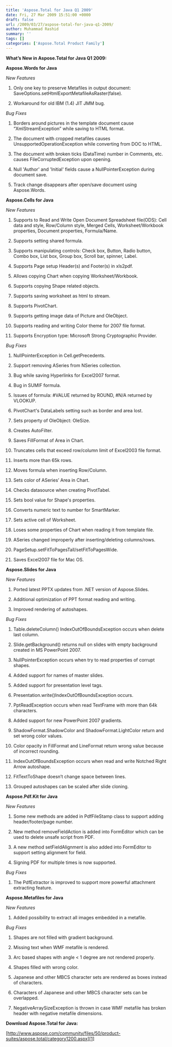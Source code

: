 ```yaml
---
title: 'Aspose.Total for Java Q1 2009'
date: Fri, 27 Mar 2009 15:51:00 +0000
draft: false
url: /2009/03/27/aspose-total-for-java-q1-2009/
author: Muhammad Rashid
summary: ''
tags: []
categories: ['Aspose.Total Product Family']
---
```


**What’s New in Aspose.Total for Java Q1 2009:**

**Aspose.Words for Java**

_New Features_

1. Only one key to preserve Metafiles in output document: SaveOptions.setHtmlExportMetafileAsRaster(false).

2. Workaround for old IBM (1.4) JIT JMM bug.

_Bug Fixes_

1. Borders around pictures in the template document cause “XmlStreamException” while saving to HTML format.

2. The document with cropped metafiles causes UnsupportedOperationException while converting from DOC to HTML.

3. The document with broken ticks (DataTime) number in Comments, etc. causes FileCorruptedException upon opening.

4. Null 'Author' and 'Initial' fields cause a NullPointerException during document save.

5. Track change disappears after open/save document using Aspose.Words.

**Aspose.Cells for Java**

_New Features_

1. Supports to Read and Write Open Document Spreadsheet file(ODS): Cell data and style, Row/Column style, Merged Cells, Worksheet/Workbook properties, Document properties, Formula/Name.

2. Supports setting shared formula.

3. Supports manipulating controls: Check box, Button, Radio button, Combo box, List box, Group box, Scroll bar, spinner, Label.

4. Supports Page setup Header(s) and Footer(s) in xls2pdf.

5. Allows copying Chart when copying Worksheet/Workbook.

6. Supports copying Shape related objects.

7. Supports saving worksheet as html to stream.

8. Supports PivotChart.

9. Supports getting image data of Picture and OleObject.

10. Supports reading and writing Color theme for 2007 file format.

11. Supports Encryption type: Microsoft Strong Cryptographic Provider.

_Bug Fixes_

1. NullPointerException in Cell.getPrecedents.

2. Support removing ASeries from NSeries collection.

3. Bug while saving Hyperlinks for Excel2007 format.

4. Bug in SUMIF formula.

5. Issues of formula: #VALUE returned by ROUND, #N/A returned by VLOOKUP.

6. PivotChart's DataLabels setting such as border and area lost.

7. Sets property of OleObject: OleSize.

8. Creates AutoFilter.

9. Saves FillFormat of Area in Chart.

10. Truncates cells that exceed row/column limit of Excel2003 file format.

11. Inserts more than 65k rows.

12. Moves formula when inserting Row/Column.

13. Sets color of ASeries’ Area in Chart.

14. Checks datasource when creating PivotTabel.

15. Sets bool value for Shape's properties.

16. Converts numeric text to number for SmartMarker.

17. Sets active cell of Worksheet.

18. Loses some properties of Chart when reading it from template file.

19. ASeries changed improperly after inserting/deleting columns/rows.

20. PageSetup.setFitToPagesTall/setFitToPagesWide.

21. Saves Excel2007 file for Mac OS.

**Aspose.Slides for Java**

_New Features_

1. Ported latest PPTX updates from .NET version of Aspose.Slides.

2. Additional optimization of PPT format reading and writing.

3. Improved rendering of autoshapes.

_Bug Fixes_

1. Table.deleteColumn() IndexOutOfBoundsException occurs when delete last column.

2. Slide.getBackground() returns null on slides with empty background created in MS PowerPoint 2007.

3. NullPointerException occurs when try to read properties of corrupt shapes.

4. Added support for names of master slides.

5. Added support for presentation level tags.

6. Presentation.write()IndexOutOfBoundsException occurs.

7. PptReadException occurs when read TextFrame with more than 64k characters.

8. Added support for new PowerPoint 2007 gradients.

9. ShadowFormat.ShadowColor and ShadowFormat.LightColor return and set wrong color values.

10. Color opacity in FillFormat and LineFormat return wrong value because of incorrect rounding.

11. IndexOutOfBoundsException occurs when read and write Notched Right Arrow autoshape.

12. FitTextToShape doesn’t change space between lines.

13. Grouped autoshapes can be scaled after slide cloning.

**Aspose.Pdf.Kit for Java**

_New Features_

1. Some new methods are added in PdfFileStamp class to support adding header/footer/page number.

2. New method removeFieldAction is added into FormEditor which can be used to delete unsafe script from PDF.

3. A new method setFieldAlignment is also added into FormEditor to support setting alignment for field.

4. Signing PDF for multiple times is now supported.

_Bug Fixes_

1. The PdfExtractor is improved to support more powerful attachment extracting feature.

**Aspose.Metafiles for Java**

_New Features_

1. Added possibility to extract all images embedded in a metafile.

_Bug Fixes_

1. Shapes are not filled with gradient background.

2. Missing text when WMF metafile is rendered.

3. Arc based shapes with angle < 1 degree are not rendered properly.

4. Shapes filled with wrong color.

5. Japanese and other MBCS character sets are rendered as boxes instead of characters.

6. Characters of Japanese and other MBCS character sets can be overlapped.

7. NegativeArraySizeException is thrown in case WMF metafile has broken header with negative metafile dimensions.

**Download Aspose.Total for Java:**

[http://www.aspose.com/community/files/50/product-suites/aspose.total/category1200.aspx][1]




[1]: http://www.aspose.com/community/files/50/product-suites/aspose.total/category1200.aspx




